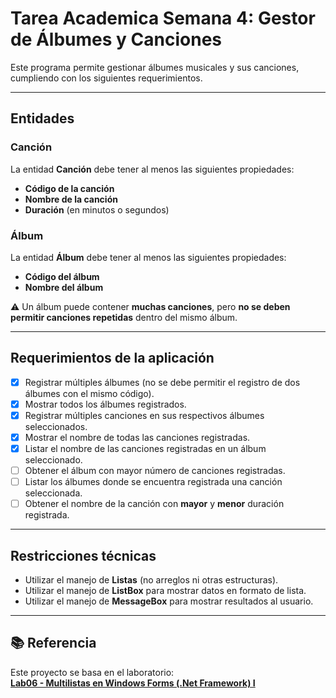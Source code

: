 # Tarea Academica Semana 4: Gestor de Álbumes y Canciones
Este programa permite gestionar álbumes musicales y sus canciones, cumpliendo con los siguientes requerimientos.

---

## Entidades

### Canción
La entidad **Canción** debe tener al menos las siguientes propiedades:
- **Código de la canción**
- **Nombre de la canción**
- **Duración** (en minutos o segundos)

### Álbum
La entidad **Álbum** debe tener al menos las siguientes propiedades:
- **Código del álbum**
- **Nombre del álbum**

⚠️ Un álbum puede contener **muchas canciones**, pero **no se deben permitir canciones repetidas** dentro del mismo álbum.

---

## Requerimientos de la aplicación
- [x] Registrar múltiples álbumes (no se debe permitir el registro de dos álbumes con el mismo código).
- [x] Mostrar todos los álbumes registrados.
- [x] Registrar múltiples canciones en sus respectivos álbumes seleccionados.
- [x] Mostrar el nombre de todas las canciones registradas.
- [x] Listar el nombre de las canciones registradas en un álbum seleccionado.
- [ ] Obtener el álbum con mayor número de canciones registradas.
- [ ] Listar los álbumes donde se encuentra registrada una canción seleccionada.
- [ ] Obtener el nombre de la canción con **mayor** y **menor** duración registrada.

---

## Restricciones técnicas

- Utilizar el manejo de **Listas** (no arreglos ni otras estructuras).
- Utilizar el manejo de **ListBox** para mostrar datos en formato de lista.
- Utilizar el manejo de **MessageBox** para mostrar resultados al usuario.

---

## 📚 Referencia

Este proyecto se basa en el laboratorio:  
[**Lab06 - Multilistas en Windows Forms (.Net Framework) I**](https://www.youtube.com/watch?v=-1Bvo03GZ_0&t=367s)
